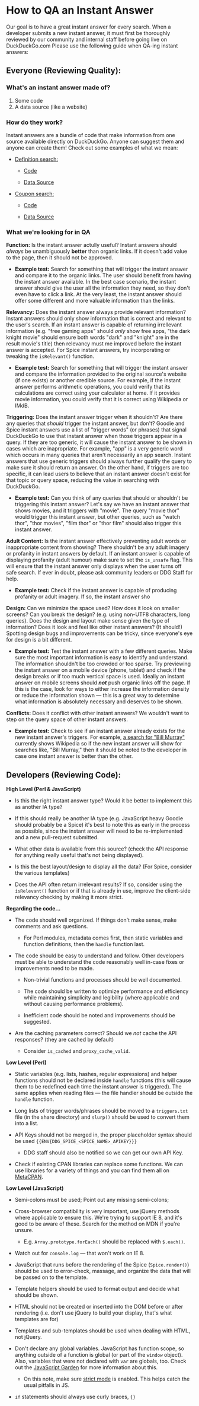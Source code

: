 # How to QA an Instant Answer

Our goal is to have a great instant answer for every search. When a developer submits a new instant answer, it must first be thoroughly reviewed by our community and internal staff before going live on DuckDuckGo.com
Please use the following guide when QA-ing instant answers:

## Everyone (Reviewing Quality):

### What's an instant answer made of?

1. Some code
2. A data source (like a website)

### How do they work?

Instant answers are a bundle of code that make information from one source available directly on DuckDuckGo. Anyone can suggest them and anyone can create them!
Check out some examples of what we mean:

- [Definition search:](https://duckduckgo.com/?q=define+hello)

	- [Code](https://github.com/duckduckgo/zeroclickinfo-spice/blob/master/share/spice/dictionary/definition/dictionary_definition.js)

	- [Data Source](https://www.wordnik.com/)

- [Coupon search:](https://duckduckgo.com/?q=running+shoes+coupons)

	- [Code](https://github.com/duckduckgo/zeroclickinfo-spice/blob/master/share/spice/coupon_mountain/coupon_mountain.js)

	- [Data Source](http://www.couponmountain.com/)

### What we're looking for in QA

**Function:** Is the instant answer actully useful?
Instant answers should *always* be unambiguously **better** than organic links. If it doesn't add value to the page, then it should not be approved.

- **Example test:** Search for something that will trigger the instant answer and compare it to the organic links. The user should benefit from having the instant answer available. In the best case scenario, the instant answer should give the user all the information they need, so they don't even have to click a link. At the very least, the instant answer should offer some different and more valuable information than the links.


**Relevancy:** Does the instant answer always provide relevant information?
Instant answers should only show information that is correct and relevant to the user's search. If an instant answer is capable of returning irrellevant information (e.g. "free gaming apps" should *only* show free apps, "the dark knight movie" should ensure both words "dark" and "knight" are in the result movie's title) then relevancy must me improved before the instant answer is accepted. For Spice instant answers, try incorporating or tweaking the `isRelevant()` function.

- **Example test:** Search for something that will trigger the instant answer and compare the information provided to the original source's website (if one exists) or another credible source. For example, if the instant answer performs arithmetic operations, you could verify that its calculations are correct using your calculator at home. If it provides movie information, you could verify that it is correct using Wikipedia or IMdB.


**Triggering:** Does the instant answer trigger when it shouldn't? Are there any queries that *should* trigger the instant answer, but don't?
Goodie and Spice instant answers use a list of "trigger words" (or phrases) that signal DuckDuckGo to use that instant answer when those triggers appear in a query. If they are too generic, it will cause the instant answer to be shown in cases which are inapropriate. For example, "app" is a very generic word which occurs in many queries that aren't necessarily an app search. Instant answers that use generic triggers should always further qualify the query to make sure it should return an answer. On the other hand, if triggers are too specific, it can lead users to believe that an instant answer doesn't exist for that topic or query space, reducing the value in searching with DuckDuckGo.

- **Example test:** Can you think of any queries that should or shouldn't be triggering this instant answer? Let's say we have an instant answer that shows movies, and it triggers with "movie". The query "movie thor" would trigger this instant answer, but other queries, such as "watch thor", "thor movies", "film thor" or "thor film" should also trigger this instant answer.


**Adult Content:**
Is the instant answer effectively preventing adult words or inappropriate content from showing? There shouldn't be any adult imagery or profanity in instant answers by default. If an instant answer is capable of displaying profanity (adult humour) make sure to set the `is_unsafe` flag. This will ensure that the instant answer only displays when the user turns off safe search. If ever in doubt, please ask community leaders or DDG Staff for help.

- **Example test:** Check if the instant answer is capable of producing profanity or adult imagery. If so, the instant answer sho


**Design:**
Can we minimize the space used? How does it look on smaller screens? Can you break the design? (e.g. using non-UTF8 characters, long queries). Does the design and layout make sense given the type of information? Does it look and feel like other instant answers? (It should!) Spotting design bugs and improvements can be tricky, since everyone's eye for design is a bit different.

- **Example test:** Test the instant answer with a few different queries. Make sure the most important information is easy to identify and understand. The information shouldn't be too crowded or too sparse. Try previewing the instant answer on a mobile device (phone, tablet) and check if the design breaks or if too much vertical space is used. Ideally an instant answer on mobile screens should ***not*** push organic links off the page. If this is the case, look for ways to either increase the information density or reduce the information shown &mdash; this is a great way to determine what information is absolutely necessary and deserves to be shown.


**Conflicts:**
Does it conflict with other instant answers? We wouldn't want to step on the query space of other instant answers.

- **Example test:** Check to see if an instant answer already exists for the new instant answer's triggers. For example, [a search for "Bill Murray"](https://duckduckgo.com/?q=bill+murray) currently shows Wikipedia  so if the new instant answer will show for searches like, "Bill Murray," then it should be noted to the developer in case one instant answer is better than the other.


## Developers (Reviewing Code):

**High Level (Perl & JavaScript)**

- Is this the right instant answer type? Would it be better to implement this as another IA type?

- If this should really be another IA type (e.g. JavaScript heavy Goodie should probably be a Spice) it's best to note this as early in the process as possible, since the instant answer will need to be re-implemented and a new pull-request submitted.

- What other data is available from this source? (check the API response for anything really useful that's not being displayed).

- Is this the best layout/design to display all the data? (For Spice, consider the various templates)

- Does the API often return irrelevant results? If so, consider using the `isRelevant()` function or if that is already in use, improve the client-side relevancy checking by making it more strict.

**Regarding the code...**

- The code should well organized. If things don't make sense, make comments and ask questions.

	- For Perl modules, metadata comes first, then static variables and function definitions, then the `handle` function last.

- The code should be easy to understand and follow. Other developers must be able to understand the code reasonably well in-case fixes or improvements need to be made.

	- Non-trivial functions and processes should be well documented.

	- The code should be written to optimize performance and efficiency while maintaining simplicity and legibility (where applicable and without causing performance problems).

	- Inefficient code should be noted and improvements should be suggested.

- Are the caching parameters correct? Should we *not* cache the API responses? (they are cached by default)

	- Consider `is_cached` and `proxy_cache_valid`.

**Low Level (Perl)**

- Static variables (e.g. lists, hashes, regular expressions) and helper functions should not be declared inside `handle` functions (this will cause them to be redefined each time the instant answer is triggered). The same applies when reading files &mdash; the file handler should be outside the `handle` function.

- Long lists of trigger words/phrases should be moved to a `triggers.txt` file (in the share directory) and `slurp()` should be used to convert them into a list.

- API Keys should not be merged in, the proper placeholder syntax should be used `{{ENV{DDG_SPICE_<SPICE_NAME>_APIKEY}}}`

	- DDG staff should also be notified so we can get our own API Key.

- Check if existing CPAN libraries can replace some functions. We can use libraries for a variety of things and you can find them all on [MetaCPAN](https://metacpan.org/).

**Low Level (JavaScript)**

- Semi-colons must be used; Point out any missing semi-colons;

- Cross-browser compatibility is very important, use jQuery methods where applicable to ensure this. We're trying to support IE 8, and it's good to be aware of these. Search for the method on MDN if you're unsure.

	- E.g. `Array.prototype.forEach()` should be replaced with `$.each()`.

- Watch out for `console.log` &mdash; that won't work on IE 8.

- JavaScript that runs before the rendering of the Spice (`Spice.render()`) should be used to error-check, massage, and organize the data that will be passed on to the template.

- Template helpers should be used to format output and decide what should be shown.

- HTML should not be created or inserted into the DOM before or after rendering (i.e. don't use jQuery to build your display, that's what templates are for)

- Templates and sub-templates should be used when dealing with HTML, not jQuery.

- Don't declare any global variables. JavaScript has function scope, so anything outside of a function is global (or part of the `window` object). Also, variables that were not declared with `var` are globals, too. Check out the [JavaScript Garden](http://bonsaiden.github.io/JavaScript-Garden/#function.general) for more information about this.

	- On this note, make sure [strict mode](https://developer.mozilla.org/en-US/docs/Web/JavaScript/Reference/Functions_and_function_scope/Strict_mode?redirectlocale=en-US&redirectslug=JavaScript%2FReference%2FFunctions_and_function_scope%2FStrict_mode) is enabled. This helps catch the usual pitfalls in JS.

- `if` statements should always use curly braces, `{}`

